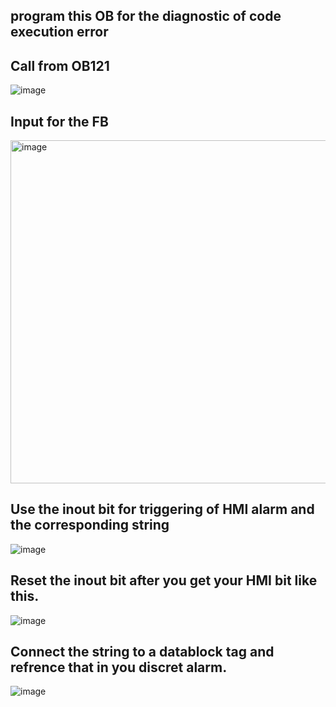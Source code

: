 ## program this OB for the diagnostic of code execution error

## Call from OB121
![image](https://github.com/user-attachments/assets/58542b39-20a0-4167-a290-f158eb7df1e6)

## Input for the FB
<img width="549" alt="image" src="https://github.com/user-attachments/assets/3978c6a4-9185-4660-8640-9831f5c37f05">


## Use the inout bit for triggering of HMI alarm and the corresponding string

![image](https://github.com/user-attachments/assets/44fac85b-1be8-4d7f-b9bb-23aa4adf1619)

## Reset the inout bit after you get your HMI bit like this.

![image](https://github.com/user-attachments/assets/d941428c-1b43-4d57-8e5e-4b886621e7ab)

## Connect the string to a datablock tag and refrence that in you discret alarm.

![image](https://github.com/user-attachments/assets/20b08be7-a4d0-4491-b23f-ea26f4fa7452)

